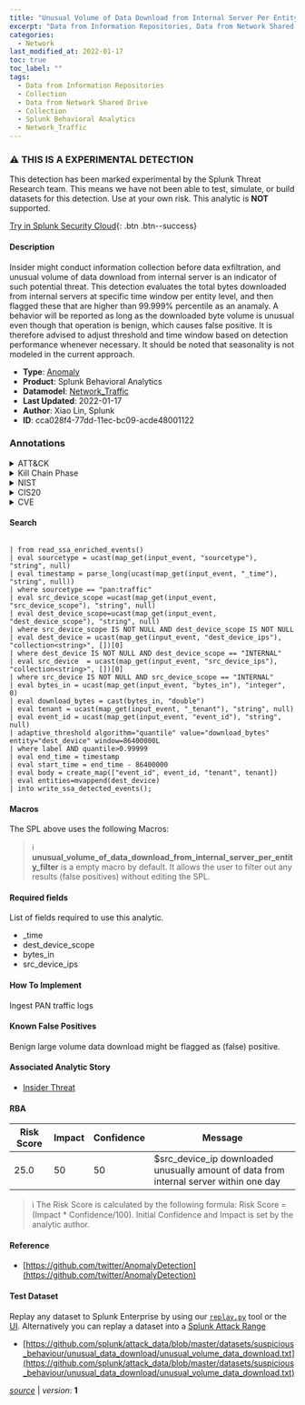 ```yaml
---
title: "Unusual Volume of Data Download from Internal Server Per Entity"
excerpt: "Data from Information Repositories, Data from Network Shared Drive"
categories:
  - Network
last_modified_at: 2022-01-17
toc: true
toc_label: ""
tags:
  - Data from Information Repositories
  - Collection
  - Data from Network Shared Drive
  - Collection
  - Splunk Behavioral Analytics
  - Network_Traffic
---
```


### :warning: THIS IS A EXPERIMENTAL DETECTION
This detection has been marked experimental by the Splunk Threat Research team. This means we have not been able to test, simulate, or build datasets for this detection. Use at your own risk. This analytic is **NOT** supported.


[Try in Splunk Security Cloud](https://www.splunk.com/en_us/cyber-security.html){: .btn .btn--success}

#### Description

Insider might conduct information collection before data exfiltration, and unusual volume of data download from internal server is an indicator of such potential threat. This detection evaluates the total bytes downloaded from internal servers at specific time window per entity level, and then flagged these that are higher than 99.999% percentile as an anamaly. A behavior will be reported as long as the downloaded byte volume is unusual even though that operation is benign, which causes false positive. It is therefore advised to adjust threshold and time window based on detection performance whenever necessary. It should be noted that seasonality is not modeled in the current approach.

- **Type**: [Anomaly](https://github.com/splunk/security_content/wiki/Detection-Analytic-Types)
- **Product**: Splunk Behavioral Analytics
- **Datamodel**: [Network_Traffic](https://docs.splunk.com/Documentation/CIM/latest/User/NetworkTraffic)
- **Last Updated**: 2022-01-17
- **Author**: Xiao Lin, Splunk
- **ID**: cca028f4-77dd-11ec-bc09-acde48001122

### Annotations
<details>
  <summary>ATT&CK</summary>

<div markdown="1">

#### [ATT&CK](https://attack.mitre.org/)

| ID          | Technique   | Tactic         |
| ----------- | ----------- |--------------- |
| [T1213](https://attack.mitre.org/techniques/T1213/) | Data from Information Repositories | Collection |

| [T1039](https://attack.mitre.org/techniques/T1039/) | Data from Network Shared Drive | Collection |

</div>
</details>


<details>
  <summary>Kill Chain Phase</summary>

<div markdown="1">

* Weaponization


</div>
</details>


<details>
  <summary>NIST</summary>

<div markdown="1">

* DE.AE



</div>
</details>

<details>
  <summary>CIS20</summary>

<div markdown="1">

* CIS 13



</div>
</details>

<details>
  <summary>CVE</summary>

<div markdown="1">


</div>
</details>


#### Search

```

| from read_ssa_enriched_events() 
| eval sourcetype = ucast(map_get(input_event, "sourcetype"), "string", null) 
| eval timestamp = parse_long(ucast(map_get(input_event, "_time"), "string", null)) 
| where sourcetype == "pan:traffic" 
| eval src_device_scope =ucast(map_get(input_event, "src_device_scope"), "string", null) 
| eval dest_device_scope=ucast(map_get(input_event, "dest_device_scope"), "string", null) 
| where src_device_scope IS NOT NULL AND dest_device_scope IS NOT NULL 
| eval dest_device = ucast(map_get(input_event, "dest_device_ips"), "collection<string>", [])[0] 
| where dest_device IS NOT NULL AND dest_device_scope == "INTERNAL" 
| eval src_device  = ucast(map_get(input_event, "src_device_ips"), "collection<string>", [])[0] 
| where src_device IS NOT NULL AND src_device_scope == "INTERNAL" 
| eval bytes_in = ucast(map_get(input_event, "bytes_in"), "integer", 0) 
| eval download_bytes = cast(bytes_in, "double") 
| eval tenant = ucast(map_get(input_event, "_tenant"), "string", null) 
| eval event_id = ucast(map_get(input_event, "event_id"), "string", null) 
| adaptive_threshold algorithm="quantile" value="download_bytes" entity="dest_device" window=86400000L 
| where label AND quantile>0.99999 
| eval end_time = timestamp 
| eval start_time = end_time - 86400000 
| eval body = create_map(["event_id", event_id, "tenant", tenant]) 
| eval entities=mvappend(dest_device) 
| into write_ssa_detected_events();
```

#### Macros
The SPL above uses the following Macros:

> :information_source:
> **unusual_volume_of_data_download_from_internal_server_per_entity_filter** is a empty macro by default. It allows the user to filter out any results (false positives) without editing the SPL.



#### Required fields
List of fields required to use this analytic.
* _time
* dest_device_scope
* bytes_in
* src_device_ips



#### How To Implement
Ingest PAN traffic logs
#### Known False Positives
Benign large volume data download might be flagged as (false) positive.

#### Associated Analytic Story
* [Insider Threat](/stories/insider_threat)




#### RBA

| Risk Score  | Impact      | Confidence   | Message      |
| ----------- | ----------- |--------------|--------------|
| 25.0 | 50 | 50 | $src_device_ip downloaded unusually amount of data from internal server within one day |


> :information_source:
> The Risk Score is calculated by the following formula: Risk Score = (Impact * Confidence/100). Initial Confidence and Impact is set by the analytic author.


#### Reference

* [https://github.com/twitter/AnomalyDetection](https://github.com/twitter/AnomalyDetection)



#### Test Dataset
Replay any dataset to Splunk Enterprise by using our [`replay.py`](https://github.com/splunk/attack_data#using-replaypy) tool or the [UI](https://github.com/splunk/attack_data#using-ui).
Alternatively you can replay a dataset into a [Splunk Attack Range](https://github.com/splunk/attack_range#replay-dumps-into-attack-range-splunk-server)

* [https://github.com/splunk/attack_data/blob/master/datasets/suspicious_behaviour/unusual_data_download/unusual_volume_data_download.txt](https://github.com/splunk/attack_data/blob/master/datasets/suspicious_behaviour/unusual_data_download/unusual_volume_data_download.txt)



[*source*](https://github.com/splunk/security_content/tree/develop/detections/experimental/network/unusual_volume_of_data_download_from_internal_server_per_entity.yml) \| *version*: **1**